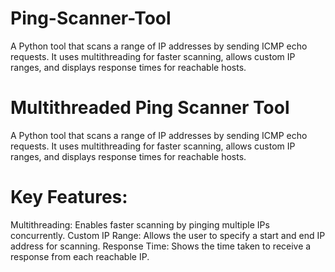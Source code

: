 # Ping-Scanner-Tool
A Python tool that scans a range of IP addresses by sending ICMP echo requests. It uses multithreading for faster scanning, allows custom IP ranges, and displays response times for reachable hosts.

# Multithreaded Ping Scanner Tool
A Python tool that scans a range of IP addresses by sending ICMP echo requests. It uses multithreading for faster scanning, allows custom IP ranges, and displays response times for reachable hosts.

# Key Features:
Multithreading: Enables faster scanning by pinging multiple IPs concurrently.
Custom IP Range: Allows the user to specify a start and end IP address for scanning.
Response Time: Shows the time taken to receive a response from each reachable IP.
